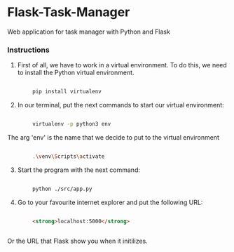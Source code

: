 # Flask-Task-Manager
Web application for task manager with Python and Flask

### Instructions

1. First of all, we have to work in a virtual environment. To do this, we need to install the Python virtual environment.

```bash

		pip install virtualenv

```

2. In our terminal, put the next commands to start our virtual environment:

```bash

		virtualenv -p python3 env

```

The arg 'env' is the name that we decide to put to the virtual environment

```bash

		.\venv\Scripts\activate

```

3. Start the program with the next command:

```bash

		python ./src/app.py

```

4. Go to your favourite internet explorer and put the following URL:

```html

		<strong>localhost:5000</strong>
		
```
Or the URL that Flask show you when it initilizes.
